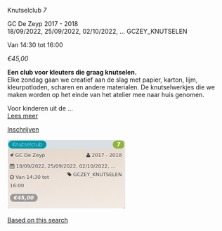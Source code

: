 Knutselclub *7*

GC De Zeyp 2017 - 2018  
18/09/2022, 25/09/2022, 02/10/2022, ... GCZEY\_KNUTSELEN  

Van 14:30 tot 16:00

*€45,00*

  

  

**Een club voor kleuters die graag knutselen.**  
Elke zondag gaan we creatief aan de slag met papier, karton, lijm, kleurpotloden, scharen en andere materialen. De knutselwerkjes die we maken worden op het einde van het atelier mee naar huis genomen.  
  
Voor kinderen uit de ...  
[Lees meer](https://tickets.vgc.be/activity/subscribe/GCZEY_KNUTSELEN)

[Inschrijven](https://tickets.vgc.be/activity/subscribe/GCZEY_KNUTSELEN)

![](80245.png)

[Based on this search](https://tickets.vgc.be/activity/index?&vrijeplaatsen=1&Age%5B%5D=3%2C5&entity=276)